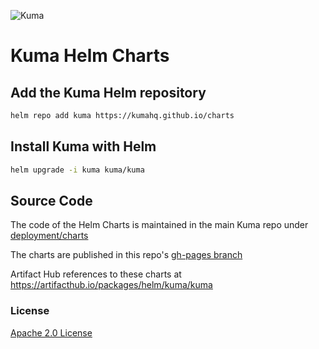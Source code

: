 ![Kuma](https://kuma-public-assets.s3.amazonaws.com/kuma-logo-v2.png)

# Kuma Helm Charts

## Add the Kuma Helm repository

```sh
helm repo add kuma https://kumahq.github.io/charts
```

## Install Kuma with Helm

```sh
helm upgrade -i kuma kuma/kuma
```
## Source Code

The code of the Helm Charts is maintained in the main Kuma repo under [deployment/charts](https://github.com/kumahq/kuma/tree/master/deployments/charts)

The charts are published in this repo's [gh-pages branch](https://github.com/kumahq/charts/tree/gh-pages)

Artifact Hub references to these charts at https://artifacthub.io/packages/helm/kuma/kuma

### License

[Apache 2.0 License](https://www.apache.org/licenses/LICENSE-2.0)
